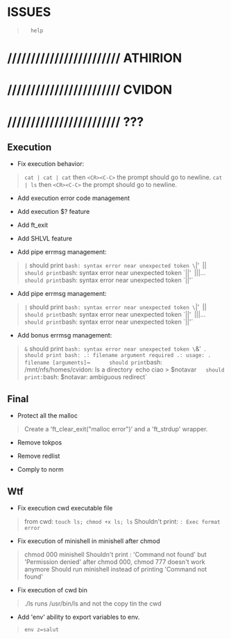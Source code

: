 
#           ISSUES

>       help

# //////////////////////// ATHIRION

# //////////////////////// CVIDON

# //////////////////////// ???

##  Execution

- Fix execution behavior:
> `cat | cat | cat` then `<CR><C-C>` the prompt should go to newline.
> `cat | ls` then `<CR><C-C>` the prompt should go to newline.

- Add execution error code management
- Add execution $? feature
- Add ft_exit

- Add SHLVL feature


- Add pipe errmsg management:
> `|`       should print `bash: syntax error near unexpected token \`|'`
> `||`      should print `bash: syntax error near unexpected token \`||'`
> `|||…`    should print `bash: syntax error near unexpected token \`||'`

- Add pipe errmsg management:
> `|`       should print `bash: syntax error near unexpected token \`|'`
> `||`      should print `bash: syntax error near unexpected token \`||'`
> `|||…`    should print `bash: syntax error near unexpected token \`||'`

- Add bonus errmsg management:
> `&`       should print `bash: syntax error near unexpected token \`&'`
> `.`       should print
    bash: .: filename argument required
    .: usage: . filename [arguments]
> `~`       should print `bash: /mnt/nfs/homes/cvidon: Is a directory`
> `echo ciao > $notavar`    should print: `bash: $notavar: ambiguous redirect`

##  Final

- Protect all the malloc
> Create a 'ft_clear_exit("malloc error")' and a 'ft_strdup' wrapper.

- Remove tokpos
- Remove redlist

- Comply to norm

##  Wtf

- Fix execution cwd executable file
> from cwd: `touch ls; chmod +x ls; ls`
> Shouldn't print: `: Exec format error`

- Fix execution of minishell in minishell after chmod
> chmod 000 minishell 
> Shouldn't print : 'Command not found' but 'Permission denied'
> after chmod 000, chmod 777 doesn't work anymore
> Should run minishell instead of printing 'Command not found'

- Fix execution of cwd bin
> ./ls runs /usr/bin/ls and not the copy tin the cwd

- Add 'env' ability to export variables to env.
> `env z=salut`
